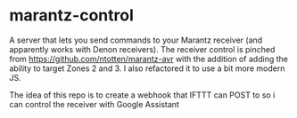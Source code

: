 # marantz-control
A server that lets you send commands to your Marantz receiver (and apparently works with Denon receivers). 
The receiver control is pinched from https://github.com/ntotten/marantz-avr with the addition of adding the ability to target Zones 2 and 3. I also refactored it to use a bit more modern JS.

The idea of this repo is to create a webhook that IFTTT can POST to so i can control the receiver with Google Assistant
